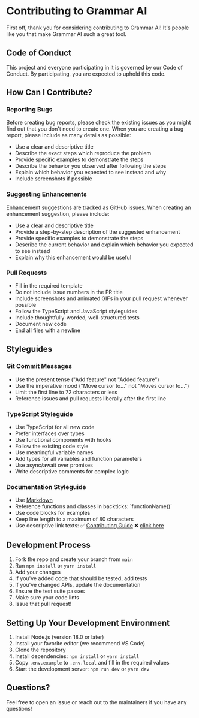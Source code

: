 # Contributing to Grammar AI

First off, thank you for considering contributing to Grammar AI! It's people like you that make Grammar AI such a great tool.

## Code of Conduct

This project and everyone participating in it is governed by our Code of Conduct. By participating, you are expected to uphold this code.

## How Can I Contribute?

### Reporting Bugs

Before creating bug reports, please check the existing issues as you might find out that you don't need to create one. When you are creating a bug report, please include as many details as possible:

- Use a clear and descriptive title
- Describe the exact steps which reproduce the problem
- Provide specific examples to demonstrate the steps
- Describe the behavior you observed after following the steps
- Explain which behavior you expected to see instead and why
- Include screenshots if possible

### Suggesting Enhancements

Enhancement suggestions are tracked as GitHub issues. When creating an enhancement suggestion, please include:

- Use a clear and descriptive title
- Provide a step-by-step description of the suggested enhancement
- Provide specific examples to demonstrate the steps
- Describe the current behavior and explain which behavior you expected to see instead
- Explain why this enhancement would be useful

### Pull Requests

- Fill in the required template
- Do not include issue numbers in the PR title
- Include screenshots and animated GIFs in your pull request whenever possible
- Follow the TypeScript and JavaScript styleguides
- Include thoughtfully-worded, well-structured tests
- Document new code
- End all files with a newline

## Styleguides

### Git Commit Messages

- Use the present tense ("Add feature" not "Added feature")
- Use the imperative mood ("Move cursor to..." not "Moves cursor to...")
- Limit the first line to 72 characters or less
- Reference issues and pull requests liberally after the first line

### TypeScript Styleguide

- Use TypeScript for all new code
- Prefer interfaces over types
- Use functional components with hooks
- Follow the existing code style
- Use meaningful variable names
- Add types for all variables and function parameters
- Use async/await over promises
- Write descriptive comments for complex logic

### Documentation Styleguide

- Use [Markdown](https://guides.github.com/features/mastering-markdown/)
- Reference functions and classes in backticks: \`functionName()\`
- Use code blocks for examples
- Keep line length to a maximum of 80 characters
- Use descriptive link texts: ✅ [Contributing Guide](/CONTRIBUTING.md) ❌ [click here](/CONTRIBUTING.md)

## Development Process

1. Fork the repo and create your branch from `main`
2. Run `npm install` or `yarn install`
3. Add your changes
4. If you've added code that should be tested, add tests
5. If you've changed APIs, update the documentation
6. Ensure the test suite passes
7. Make sure your code lints
8. Issue that pull request!

## Setting Up Your Development Environment

1. Install Node.js (version 18.0 or later)
2. Install your favorite editor (we recommend VS Code)
3. Clone the repository
4. Install dependencies: `npm install` or `yarn install`
5. Copy `.env.example` to `.env.local` and fill in the required values
6. Start the development server: `npm run dev` or `yarn dev`

## Questions?

Feel free to open an issue or reach out to the maintainers if you have any questions!
